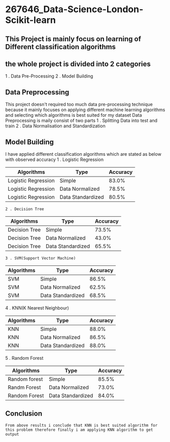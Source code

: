 # 267646_Data-Science-London-Scikit-learn

## This Project is mainly focus on learning of Different classification algorithms

## the whole project is divided into 2 categories 
  1 . Data Pre-Processing
  2 . Model Building
## Data Preprocessing
  This project doesn't required too much data pre-processing technique because it mainly focuses on applying different machine learning algorithms and selecting which algorithms     is best suited for my dataset
  Data Preprocessing is maily consist of two parts 
  1 . Splitting Data into test and train 
  2 . Data Normalisation and Standardization
## Model Building 
  I have applied different classification algorithms which are stated as below with observed accuracy
   1 . Logistic Regression

   |     Algorithms     |    Type       | Accuracy |
   |------------------------|---------------|------------
   | Logistic Regression    |    Simple     |  83.0%     |
   | Logistic Regression    |   Data Normalized     |  78.5%   |
   | Logistic Regression    |    Data Standardized    |  80.5% |
   
    2 . Decision Tree

   |     Algorithms     |    Type       | Accuracy |
   |------------------------|---------------|------------
   | Decision Tree    |    Simple     |  73.5%     |
   | Decision Tree    |   Data Normalized     |  43.0%   |
   | Decision Tree    |    Data Standardized    |  65.5% |
   
    3 . SVM(Support Vector Machine)

   |     Algorithms     |    Type       | Accuracy |
   |------------------------|---------------|------------
   | SVM    |    Simple     |  86.5%     |
   | SVM    |   Data Normalized     |  62.5%   |
   | SVM    |    Data Standardized    |  68.5% |
   
   4 . KNN(K Nearest Neighbour)

   |     Algorithms     |    Type       | Accuracy |
   |------------------------|---------------|------------
   | KNN    |    Simple     |  88.0%     |
   | KNN    |   Data Normalized     |  86.5%   |
   | KNN    |    Data Standardized    |  88.0% |
   
   5 . Random Forest

   |     Algorithms     |    Type       | Accuracy |
   |------------------------|---------------|------------
   | Random forest     |    Simple     |  85.5%     |
   | Randm Forest    |   Data Normalized     |  73.0%   |
   | Random Forest    |    Data Standardized    |  84.0% |
   
   ## Conclusion
    From above results i conclude that KNN is best suited algorithm for this problem therefore finally i am applying KNN algorithm to get output
